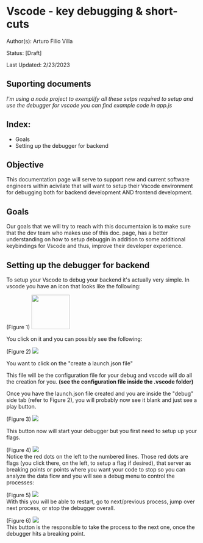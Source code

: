 # Vscode - key debugging & short-cuts

Author(s): Arturo Filio Villa

Status: [Draft]

Last Updated: 2/23/2023

## Suporting documents
_I'm using a node project to exemplify all these_
_setps required to setup and use the debugger for vscode_
_you can find example code in app.js_

## Index:
- Goals
- Setting up the debugger for backend

## Objective
This documentation page will serve to support new and current software engineers within
acivilate that will want to setup their Vscode environment for debugging both for backend development AND frontend development.

## Goals
Our goals that we will try to reach with this documentaion is to make sure that the dev team who makes use of this doc. page, has a better understanding on how to setup debuggin in addition to some additional keybindings for Vscode and thus, improve their developer experience.

## Setting up the debugger for backend
To setup your Vscode to debug your backend it's actually very simple. In vscode you have an icon that looks like the following:

(Figure 1)
<image src="./images/debug_logo2.png" height="90" width="100"/> 
<br/>

You click on it and you can possibly see the following:

(Figure 2)
<image src="./images/debug_menu.png"/>
<br/>

You want to click on the "create a launch.json file"

This file will be the configuration file for your debug and vscode will do all the creation for you. 
<strong>(see the configuration file inside the .vscode folder)</strong>

Once you have the launch.json file created and you are inside the "debug" side tab (refer to Figure 2), you will probably now see it blank and just see a play button.

(Figure 3)
<image src="./images/play_button.png">
<br/>

This button now will start your debugger but you first need to setup up your flags.

(Figure 4)
<image src="./images/flags.png">
<br/>
Notice the red dots on the left to the numbered lines. Those red dots are flags (you click there, on the left, to setup a flag if desired), that server as breaking points or points where you want your code to stop so you can analyze the data flow and you will see a debug menu to control the processes:

(Figure 5)
<image src="./images/debugger_buttons.png"/>
<br/>
With this you will be able to restart, go to next/previous process, jump over next process, or stop the debugger overall.

(Figure 6)
<image src="./images/next_button.png"/>
<br/>
This button is the responsible to take the process to the next one, once the debugger hits a breaking point.